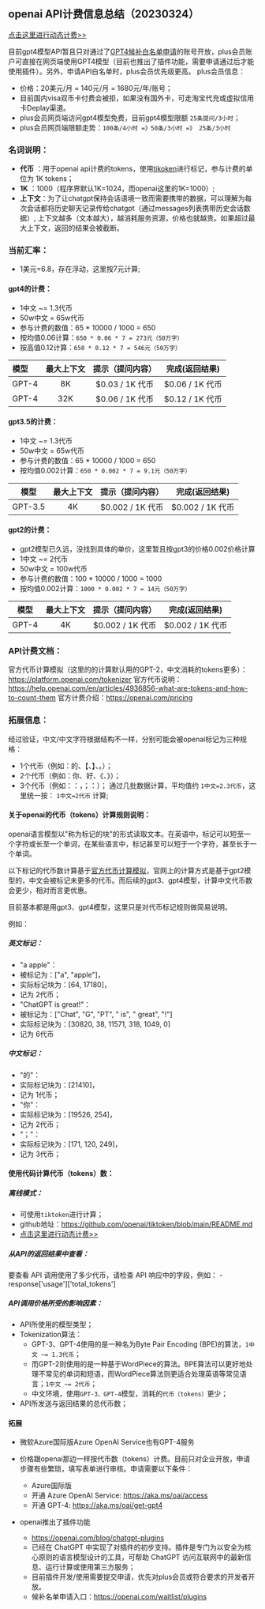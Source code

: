 ## openai API计费信息总结（20230324）

[点击这里进行动态计费>>](http://192.168.5.116:7861)

目前gpt4模型API暂且只对通过了[GPT4候补白名单申请](https://openai.com/waitlist/gpt-4-api)的账号开放，plus会员账户可直接在网页端使用GPT4模型（目前也推出了插件功能，需要申请通过后才能使用插件）。另外，申请API白名单时，plus会员优先级更高。
plus会员信息：
- 价格：20美元/月 = 140元/月 = 1680元/年/账号；
- 目前国内visa双币卡付费会被拒，如果没有国外卡，可走淘宝代充或虚拟信用卡Deplay渠道。
- plus会员网页端访问gpt4模型免费，目前gpt4模型限额 `25条提问/3小时`；
- plus会员网页端限额走势：`100条/4小时 =》50条/3小时 =》 25条/3小时`

### 名词说明：
- **代币**  ：用于openai api计费的tokens，使用[tikoken](https://github.com/openai/tiktoken)进行标记，参与计费的单位为 1K tokens；
- **1K**   ：1000（程序界默认1K=1024，而openai这里的1K=1000）;
- **上下文**：为了让chatgpt保持会话语境一致而需要携带的数据，可以理解为每次会话都将历史聊天记录传给chatgpt（通过messages列表携带历史会话数据）, 上下文越多（文本越大），越消耗服务资源，价格也就越贵。如果超过最大上下文，返回的结果会被截断。

### 当前汇率：
- 1美元=6.8，存在浮动，这里按7元计算;

#### gpt4的计费：
- 1中文 ~= 1.3代币
- 50w中文 = 65w代币
- 参与计费的数值：65 * 10000 / 1000 = 650
- 按均值0.06计算：`650 * 0.06 * 7 = 273元（50万字）`
- 按高值0.12计算：`650 * 0.12 * 7 = 546元（50万字）`

|  模型|  最大上下文 | 提示（提问内容）  |完成(返回结果)
| :------------ | :------------: | :------------: |:------------:
| GPT-4 |  8K |   $0.03 / 1K 代币 | $0.06 / 1K 代币
| GPT-4 |  32K | $0.06 / 1K 代币  | $0.12 / 1K 代币

#### gpt3.5的计费：
- 1中文 ~= 1.3代币
- 50w中文 = 65w代币
- 参与计费的数值：65 * 10000 / 1000 = 650
- 按均值0.002计算：`650 * 0.002 * 7 = 9.1元（50万字）`

|  模型|  最大上下文 | 提示（提问内容）  |完成(返回结果)
| :------------:| :------------: | :------------: |:------------:
| GPT-3.5 | 4K |   $0.002 / 1K 代币 | $0.002 / 1K 代币


#### gpt2的计费：
- gpt2模型已久远，没找到具体的单价，这里暂且按gpt3的价格0.002价格计算
- 1中文 ~= 2代币
- 50w中文 = 100w代币
- 参与计费的数值：100 * 10000 / 1000 = 1000
- 按均值0.002计算：`1000 * 0.002 * 7 = 14元（50万字）`

|  模型|  最大上下文 | 提示（提问内容）  |完成(返回结果)
| :------------:| :------------: | :------------: |:------------:
| GPT-4 | 4K|   $0.002 / 1K 代币 | $0.002 / 1K 代币


### API计费文档：
官方代币计算模拟（这里的的计算默认用的GPT-2，中文消耗的tokens更多）：https://platform.openai.com/tokenizer
官方代币说明：https://help.openai.com/en/articles/4936856-what-are-tokens-and-how-to-count-them
官方计费介绍：https://openai.com/pricing


### 拓展信息：
经过验证，中文/中文字符根据结构不一样，分别可能会被openai标记为三种规格：
- 1个代币（例如：的、【、】、。）；
- 2个代币（例如：你、好、《、》）；
- 3个代币（例如：：，；：）；
通过几批数据计算，平均值约 `1中文=2.3代币`，这里统一按： `1中文=2代币` 计算;

#### 关于openai的代币（tokens）计算规则说明：
openai语言模型以"称为标记的块"的形式读取文本。在英语中，标记可以短至一个字符或长至一个单词，在某些语言中，标记甚至可以短于一个字符，甚至长于一个单词。

以下标记的代币数计算基于[官方代币计算模拟](https://platform.openai.com/tokenizer)，官网上的计算方式是基于gpt2模型的，中文会被标记未更多的代币。而后续的gpt3、gpt4模型，计算中文代币数会更少，相对而言更优惠。

目前基本都是用gpt3、gpt4模型，这里只是对代币标记规则做简易说明。

例如：
##### 英文标记：
- "a apple"：
 - 被标记为：["a", "apple"]，
 - 实际标记块为：[64, 17180]，
 - 记为 2代币；
- "ChatGPT is great!"：
 - 被标记为：["Chat", "G", "PT", " is", " great", "!"]
 - 实际标记块为：[30820, 38, 11571, 318, 1049, 0]
 - 记为 6代币

##### 中文标记：
- "的"：
 - 实际标记块为：[21410]，
 - 记为 1代币；
- "你"：
 - 实际标记块为：[19526, 254]，
 - 记为 2代币；
- "；"：
 - 实际标记块为：[171, 120, 249]，
 - 记为 3代币；


#### 使用代码计算代币（tokens）数：

##### 离线模式：
 - 可使用`tiktoken`进行计算；
- github地址：https://github.com/openai/tiktoken/blob/main/README.md
- [点击这里进行动态计费>>](http://192.168.5.116:7861)

##### 从API的返回结果中查看：
要查看 API 调用使用了多少代币，请检查 API 响应中的字段，例如：
	- response['usage']['total_tokens']

##### API调用价格所受的影响因素：
- API所使用的模型类型；
 - Tokenization算法：
   - GPT-3、GPT-4使用的是一种名为Byte Pair Encoding (BPE)的算法，`1中文 ~= 1.3代币`；
   - 而GPT-2则使用的是一种基于WordPiece的算法。BPE算法可以更好地处理不常见的单词和短语，而WordPiece算法则更适合处理英语等常见语言；`1中文 ~= 2代币`；
   - 中文环境，使用`GPT-3、GPT-4`模型，消耗的`代币（tokens）`更少；
- API所发送与返回结果的总代币数；

#### 拓展
- 微软Azure国际版Azure OpenAI Service也有GPT-4服务
 - 价格跟openai那边一样按代币数（tokens）计费。目前只对企业开放，申请步骤有些繁琐，填写表单进行审核。申请需要以下条件：
   - Azure国际版
   - 开通 Azure OpenAI Service: https://aka.ms/oai/access 
   - 开通 GPT-4: https://aka.ms/oai/get-gpt4

- openai推出了插件功能
  - https://openai.com/blog/chatgpt-plugins
  - 已经在 ChatGPT 中实现了对插件的初步支持。插件是专门为以安全为核心原则的语言模型设计的工具，可帮助 ChatGPT 访问互联网中的最新信息、运行计算或使用第三方服务；
  - 目前插件开发/使用需要提交申请，优先对plus会员或符合要求的开发者开放。
  - 候补名单申请入口：https://openai.com/waitlist/plugins